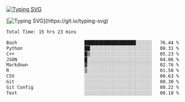 [![Typing SVG](https://readme-typing-svg.demolab.com?font=Fira+Code&duration=1&pause=1000&center=true&vCenter=true&width=435&lines=Ivy+Streeter)](https://git.io/typing-svg)

[![Typing SVG](https://readme-typing-svg.demolab.com?font=Fira+Code&pause=1000&center=true&width=435&lines=Hello%2C+nice+to+meet+you!;I+am+a+researcher+in+biotech.;I+am+interested+in+bioinformatics.;I+am+self-taught+and+love+learning.;Feel+free+to+reach+out!)](https://git.io/typing-svg)
<!--START_SECTION:waka-->

```txt
Total Time: 15 hrs 23 mins

Bash                         ███████████████████░░░░░░   76.44 %
Python                       ██░░░░░░░░░░░░░░░░░░░░░░░   08.31 %
C++                          █▒░░░░░░░░░░░░░░░░░░░░░░░   05.23 %
JSON                         █░░░░░░░░░░░░░░░░░░░░░░░░   04.06 %
Markdown                     ▓░░░░░░░░░░░░░░░░░░░░░░░░   02.76 %
R                            ▒░░░░░░░░░░░░░░░░░░░░░░░░   01.58 %
CSV                          ░░░░░░░░░░░░░░░░░░░░░░░░░   00.63 %
Git                          ░░░░░░░░░░░░░░░░░░░░░░░░░   00.30 %
Git Config                   ░░░░░░░░░░░░░░░░░░░░░░░░░   00.22 %
Text                         ░░░░░░░░░░░░░░░░░░░░░░░░░   00.18 %
```

<!--END_SECTION:waka-->
